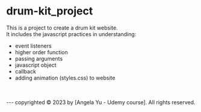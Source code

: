 # drum-kit_project

This is a project to create a drum kit website.<br />
It includes the javascript practices in understanding:<br />
* event listeners
* higher order function
* passing arguments
* javascript object
* callback
* adding animation (styles.css) to website
<br />
<br />
---
copyrighted &#169; 2023 by [Angela Yu - Udemy course]. All rights reserved.
